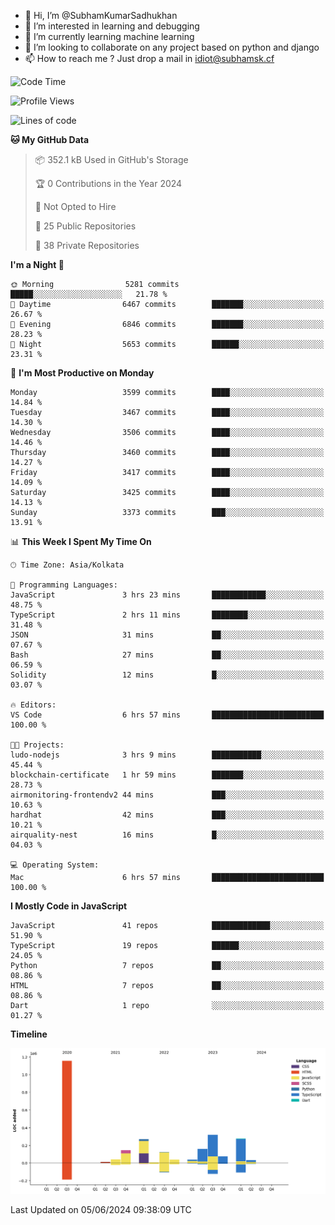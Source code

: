 - 👋 Hi, I’m @SubhamKumarSadhukhan
- 👀 I’m interested in learning and debugging
- 🌱 I’m currently learning machine learning
- 💞️ I’m looking to collaborate on any project based on python and django
- 📫 How to reach me ?
      Just drop a mail in idiot@subhamsk.cf

<!---
SubhamKumarSadhukhan/SubhamKumarSadhukhan is a ✨ special ✨ repository because its `README.md` (this file) appears on your GitHub profile.
You can click the Preview link to take a look at your changes.
--->


<!--START_SECTION:waka-->
![Code Time](http://img.shields.io/badge/Code%20Time-2%2C218%20hrs%2047%20mins-blue)

![Profile Views](http://img.shields.io/badge/Profile%20Views-0-blue)

![Lines of code](https://img.shields.io/badge/From%20Hello%20World%20I%27ve%20Written-2.7%20million%20lines%20of%20code-blue)

**🐱 My GitHub Data** 

> 📦 352.1 kB Used in GitHub's Storage 
 > 
> 🏆 0 Contributions in the Year 2024
 > 
> 🚫 Not Opted to Hire
 > 
> 📜 25 Public Repositories 
 > 
> 🔑 38 Private Repositories 
 > 
**I'm a Night 🦉** 

```text
🌞 Morning                5281 commits        █████░░░░░░░░░░░░░░░░░░░░   21.78 % 
🌆 Daytime                6467 commits        ███████░░░░░░░░░░░░░░░░░░   26.67 % 
🌃 Evening                6846 commits        ███████░░░░░░░░░░░░░░░░░░   28.23 % 
🌙 Night                  5653 commits        ██████░░░░░░░░░░░░░░░░░░░   23.31 % 
```
📅 **I'm Most Productive on Monday** 

```text
Monday                   3599 commits        ████░░░░░░░░░░░░░░░░░░░░░   14.84 % 
Tuesday                  3467 commits        ████░░░░░░░░░░░░░░░░░░░░░   14.30 % 
Wednesday                3506 commits        ████░░░░░░░░░░░░░░░░░░░░░   14.46 % 
Thursday                 3460 commits        ████░░░░░░░░░░░░░░░░░░░░░   14.27 % 
Friday                   3417 commits        ████░░░░░░░░░░░░░░░░░░░░░   14.09 % 
Saturday                 3425 commits        ████░░░░░░░░░░░░░░░░░░░░░   14.13 % 
Sunday                   3373 commits        ███░░░░░░░░░░░░░░░░░░░░░░   13.91 % 
```


📊 **This Week I Spent My Time On** 

```text
🕑︎ Time Zone: Asia/Kolkata

💬 Programming Languages: 
JavaScript               3 hrs 23 mins       ████████████░░░░░░░░░░░░░   48.75 % 
TypeScript               2 hrs 11 mins       ████████░░░░░░░░░░░░░░░░░   31.48 % 
JSON                     31 mins             ██░░░░░░░░░░░░░░░░░░░░░░░   07.67 % 
Bash                     27 mins             ██░░░░░░░░░░░░░░░░░░░░░░░   06.59 % 
Solidity                 12 mins             █░░░░░░░░░░░░░░░░░░░░░░░░   03.07 % 

🔥 Editors: 
VS Code                  6 hrs 57 mins       █████████████████████████   100.00 % 

🐱‍💻 Projects: 
ludo-nodejs              3 hrs 9 mins        ███████████░░░░░░░░░░░░░░   45.44 % 
blockchain-certificate   1 hr 59 mins        ███████░░░░░░░░░░░░░░░░░░   28.73 % 
airmonitoring-frontendv2 44 mins             ███░░░░░░░░░░░░░░░░░░░░░░   10.63 % 
hardhat                  42 mins             ███░░░░░░░░░░░░░░░░░░░░░░   10.21 % 
airquality-nest          16 mins             █░░░░░░░░░░░░░░░░░░░░░░░░   04.03 % 

💻 Operating System: 
Mac                      6 hrs 57 mins       █████████████████████████   100.00 % 
```

**I Mostly Code in JavaScript** 

```text
JavaScript               41 repos            █████████████░░░░░░░░░░░░   51.90 % 
TypeScript               19 repos            ██████░░░░░░░░░░░░░░░░░░░   24.05 % 
Python                   7 repos             ██░░░░░░░░░░░░░░░░░░░░░░░   08.86 % 
HTML                     7 repos             ██░░░░░░░░░░░░░░░░░░░░░░░   08.86 % 
Dart                     1 repo              ░░░░░░░░░░░░░░░░░░░░░░░░░   01.27 % 
```



**Timeline**

![Lines of Code chart](https://raw.githubusercontent.com/SubhamKumarSadhukhan/SubhamKumarSadhukhan/main/assets/bar_graph.png)


 Last Updated on 05/06/2024 09:38:09 UTC
<!--END_SECTION:waka-->
